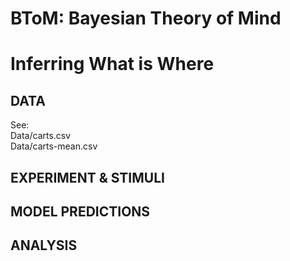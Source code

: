 # BToM: Bayesian Theory of Mind

# Inferring What is Where

## DATA

See:  
Data/carts.csv  
Data/carts-mean.csv  

## EXPERIMENT & STIMULI



## MODEL PREDICTIONS



## ANALYSIS

